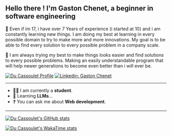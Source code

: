 ## Hello there ! I'm Gaston Chenet, a beginner in software engineering

🎢 Even if im 17, i have over 7 Years of experience (i started at 10) and i am constantly learning new things. I am doing my best at learning in every possible domain to try to make more and more innovations. My goal is to be able to find every solution to every possible problem in a company scale.

🧠 I am always trying my best to make things looks easier and find solutions to every possible problems. Making an easily understandable program that will help newer generations to become even better than i will ever be.

[![Du Cassoulet Profile](https://img.shields.io/github/followers/du-cassoulet?label=follow&style=social)](https://github.com/du-cassoulet)
[![Linkedin: Gaston Chenet](https://img.shields.io/badge/-GastonChenet-blue?style=flat-square&logo=Linkedin&logoColor=white&link=https://www.linkedin.com/in/gaston-chenet-232480293/)](https://www.linkedin.com/in/gaston-chenet-232480293/)

---

- 🧑‍🎓 I am currently a **student**.
- 🧠 Learning **LLMs**...
- ❓ You can ask me about **Web development**.

---

[![Du Cassoulet's GitHub stats](https://github-readme-stats.vercel.app/api?username=du-cassoulet&show_icons=true&theme=dark)](https://github.com/du-cassoulet)

[![Du Cassoulet's WakaTime stats](https://github-readme-stats.vercel.app/api/wakatime?username=du_cassoulet&layout=compact&theme=dark)](https://github.com/du-cassoulet)
